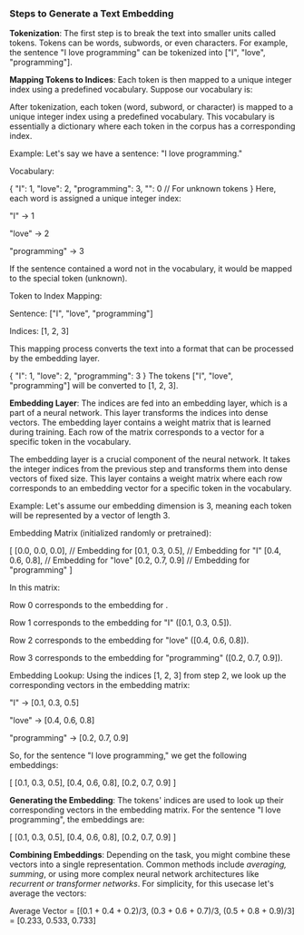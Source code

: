 ### Steps to Generate a Text Embedding
**Tokenization**: The first step is to break the text into smaller units called tokens. Tokens can be words, subwords, or even characters. For example, the sentence "I love programming" can be tokenized into ["I", "love", "programming"].

**Mapping Tokens to Indices**: Each token is then mapped to a unique integer index using a predefined vocabulary. Suppose our vocabulary is:

After tokenization, each token (word, subword, or character) is mapped to a unique integer index using a predefined vocabulary. This vocabulary is essentially a dictionary where each token in the corpus has a corresponding index.

Example:
Let's say we have a sentence: "I love programming."

Vocabulary:

{
  "I": 1,
  "love": 2,
  "programming": 3,
  "<UNK>": 0  // For unknown tokens
}
Here, each word is assigned a unique integer index:

"I" -> 1

"love" -> 2

"programming" -> 3

If the sentence contained a word not in the vocabulary, it would be mapped to the special token <UNK> (unknown).

Token to Index Mapping:

Sentence: ["I", "love", "programming"]

Indices: [1, 2, 3]

This mapping process converts the text into a format that can be processed by the embedding layer.

{ "I": 1, "love": 2, "programming": 3 }
The tokens ["I", "love", "programming"] will be converted to [1, 2, 3].

**Embedding Layer**: The indices are fed into an embedding layer, which is a part of a neural network. This layer transforms the indices into dense vectors. The embedding layer contains a weight matrix that is learned during training. Each row of the matrix corresponds to a vector for a specific token in the vocabulary.

The embedding layer is a crucial component of the neural network. It takes the integer indices from the previous step and transforms them into dense vectors of fixed size. This layer contains a weight matrix where each row corresponds to an embedding vector for a specific token in the vocabulary.

Example:
Let's assume our embedding dimension is 3, meaning each token will be represented by a vector of length 3.

Embedding Matrix (initialized randomly or pretrained):

[
  [0.0, 0.0, 0.0],  // Embedding for <UNK>
  [0.1, 0.3, 0.5],  // Embedding for "I"
  [0.4, 0.6, 0.8],  // Embedding for "love"
  [0.2, 0.7, 0.9]   // Embedding for "programming"
]

In this matrix:

Row 0 corresponds to the embedding for <UNK>.

Row 1 corresponds to the embedding for "I" ([0.1, 0.3, 0.5]).

Row 2 corresponds to the embedding for "love" ([0.4, 0.6, 0.8]).

Row 3 corresponds to the embedding for "programming" ([0.2, 0.7, 0.9]).

Embedding Lookup: Using the indices [1, 2, 3] from step 2, we look up the corresponding vectors in the embedding matrix:

"I" -> [0.1, 0.3, 0.5]

"love" -> [0.4, 0.6, 0.8]

"programming" -> [0.2, 0.7, 0.9]

So, for the sentence "I love programming," we get the following embeddings:

[
  [0.1, 0.3, 0.5],
  [0.4, 0.6, 0.8],
  [0.2, 0.7, 0.9]
]

**Generating the Embedding**: The tokens' indices are used to look up their corresponding vectors in the embedding matrix. For the sentence "I love programming", the embeddings are:

[
  [0.1, 0.3, 0.5],
  [0.4, 0.6, 0.8],
  [0.2, 0.7, 0.9]
]

**Combining Embeddings**: Depending on the task, you might combine these vectors into a single representation. Common methods include *averaging, summing*, or using more complex neural network architectures like *recurrent or transformer networks*. For simplicity, for this usecase let's average the vectors:

Average Vector = [(0.1 + 0.4 + 0.2)/3, (0.3 + 0.6 + 0.7)/3, (0.5 + 0.8 + 0.9)/3]
               = [0.233, 0.533, 0.733]